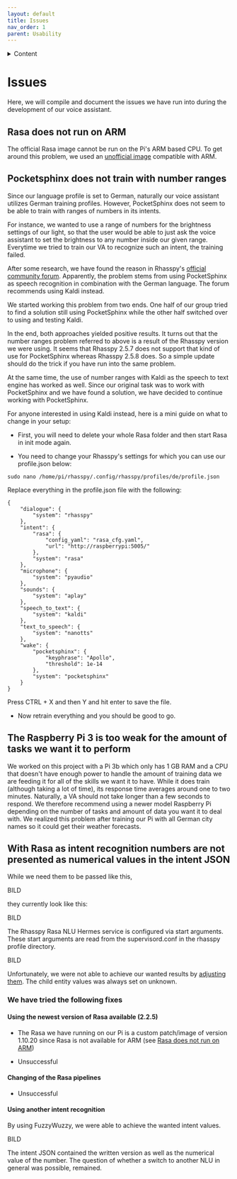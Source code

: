 ```yaml
---
layout: default
title: Issues
nav_order: 1
parent: Usability
---
```



<details close markdown="block">
  <summary>
    Content
  </summary>
  {: .text-delta }
1. TOC
{:toc}
</details>

# Issues

Here, we will compile and document the issues we have run into during the development of our voice assistant.  

## Rasa does not run on ARM

The official Rasa image cannot be run on the Pi's ARM based CPU. To get around this problem, we used an [unofficial image](https://github.com/koenvervloesem/rasa-docker-arm) compatible with ARM.

## Pocketsphinx does not train with number ranges

Since our language profile is set to German, naturally our voice assistant utilizes German training profiles. However, PocketSphinx does not seem to be able to train with ranges of numbers in its intents.

For instance, we wanted to use a range of numbers for the brightness settings of our light, so that the user would be able to just ask the voice assistant to set the brightness to any number inside our given range. Everytime we tried to train our VA to recognize such an intent, the training failed.

After some research, we have found the reason in Rhasspy's [official community forum](https://community.rhasspy.org/t/number-range-not-working/398). Apparently, the problem stems from using PocketSphinx as speech recognition in combination with the German language. The forum recommends using Kaldi instead.

We started working this problem from two ends. One half of our group tried to find a solution still using PocketSphinx while the other half switched over to using and testing Kaldi.

In the end, both approaches yielded positive results. It turns out that the number ranges problem referred to above is a result of the Rhasspy version we were using. It seems that Rhasspy 2.5.7 does not support that kind of use for PocketSphinx whereas Rhasspy 2.5.8 does. So a simple update should do the trick if you have run into the same problem.

At the same time, the use of number ranges with Kaldi as the speech to text engine has worked as well. Since our original task was to work with PocketSphinx and we have found a solution, we have decided to continue working with PocketSphinx.

For anyone interested in using Kaldi instead, here is a mini guide on what to change in your setup:

- First, you will need to delete your whole Rasa folder and then start Rasa in init mode again.

- You need to change your Rhasspy's settings for which you can use our profile.json below:

```shell
sudo nano /home/pi/rhasspy/.config/rhasspy/profiles/de/profile.json
```

Replace everything in the profile.json file with the following:

```shell
{
    "dialogue": {
        "system": "rhasspy"
    },
    "intent": {
        "rasa": {
            "config_yaml": "rasa_cfg.yaml",
            "url": "http://raspberrypi:5005/"
        },
        "system": "rasa"
    },
    "microphone": {
        "system": "pyaudio"
    },
    "sounds": {
        "system": "aplay"
    },
    "speech_to_text": {
        "system": "kaldi"
    },
    "text_to_speech": {
        "system": "nanotts"
    },
    "wake": {
        "pocketsphinx": {
            "keyphrase": "Apollo",
            "threshold": 1e-14
        },
        "system": "pocketsphinx"
    }
}
```

Press CTRL + X and then Y and hit enter to save the file.

- Now retrain everything and you should be good to go.

## The Raspberry Pi 3 is too weak for the amount of tasks we want it to perform

We worked on this project with a Pi 3b which only has 1 GB RAM and a CPU that doesn't have enough power to handle the amount of training data we are feeding it for all of the skills we want it to have. While it does train (although taking a lot of time), its response time averages around one to two minutes. Naturally, a VA should not take longer than a few seconds to respond. We therefore recommend using a newer model Raspberry Pi depending on the number of tasks and amount of data you want it to deal with. We realized this problem after training our Pi with all German city names so it could get their weather forecasts.

## With Rasa as intent recognition numbers are not presented as numerical values in the intent JSON

While we need them to be passed like this,

BILD

they currently look like this:

BILD

The Rhasspy Rasa NLU Hermes service is configured via start arguments. These start arguments are read from the supervisord.conf in the rhasspy profile directory.

BILD

Unfortunately, we were not able to achieve our wanted results by [adjusting them](https://github.com/rhasspy/rhasspy-rasa-nlu-hermes). The child entity values was always set on unknown.

### We have tried the following fixes

#### Using the newest version of Rasa available (2.2.5)

- The Rasa we have running on our Pi is a custom patch/image of version 1.10.20 since Rasa is not available for ARM (see [Rasa does not run on ARM](https://ip-team3.intia.de/issues.html#rasa-does-not-run-on-arm))

- Unsuccessful

#### Changing of the Rasa pipelines

- Unsuccessful

#### Using another intent recognition

By using FuzzyWuzzy, we were able to achieve the wanted intent values.

BILD

The intent JSON contained the written version as well as the numerical value of the number. The question of whether a switch to another NLU in general was possible, remained.